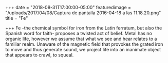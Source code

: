+++
date = "2018-08-31T17:00:00-05:00"
featuredimage = "/uploads/2017/04/08/Captura de pantalla 2016-04-18 a las 11.18.20.png"
title = "Fe"

+++
Fe -the chemical symbol for iron from the Latin ferratum, but also the Spanish word for faith- proposes a twisted act of belief. Metal has no organic life, however we assume that what we see and hear relates to a familiar realm. Unaware of the magnetic field that provokes the grated iron to move and thus generate sound, we project life into an inanimate object that appears to crawl, to squeal.